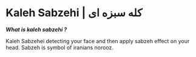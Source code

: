 # Kaleh Sabzehi  |   کله سبزه ای 

***What is kaleh sabzehi ?***

Kaleh Sabzehei detecting your face and then apply sabzeh effect on your head.
Sabzeh is symbol of iranians norooz.

